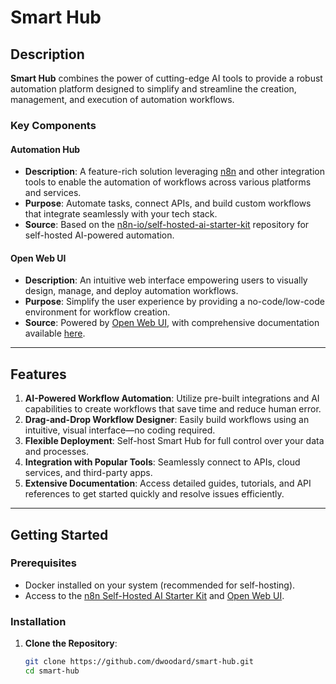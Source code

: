 # Smart Hub

## Description

**Smart Hub** combines the power of cutting-edge AI tools to provide a robust automation platform designed to simplify and streamline the creation, management, and execution of automation workflows.

### Key Components

#### **Automation Hub**
- **Description**: A feature-rich solution leveraging [n8n](https://n8n.io/) and other integration tools to enable the automation of workflows across various platforms and services.
- **Purpose**: Automate tasks, connect APIs, and build custom workflows that integrate seamlessly with your tech stack.
- **Source**: Based on the [n8n-io/self-hosted-ai-starter-kit](https://github.com/n8n-io/self-hosted-ai-starter-kit) repository for self-hosted AI-powered automation.

#### **Open Web UI**
- **Description**: An intuitive web interface empowering users to visually design, manage, and deploy automation workflows.
- **Purpose**: Simplify the user experience by providing a no-code/low-code environment for workflow creation.
- **Source**: Powered by [Open Web UI](https://openwebui.com/), with comprehensive documentation available [here](https://docs.openwebui.com/).

---

## Features

1. **AI-Powered Workflow Automation**: Utilize pre-built integrations and AI capabilities to create workflows that save time and reduce human error.
2. **Drag-and-Drop Workflow Designer**: Easily build workflows using an intuitive, visual interface—no coding required.
3. **Flexible Deployment**: Self-host Smart Hub for full control over your data and processes.
4. **Integration with Popular Tools**: Seamlessly connect to APIs, cloud services, and third-party apps.
5. **Extensive Documentation**: Access detailed guides, tutorials, and API references to get started quickly and resolve issues efficiently.

---

## Getting Started

### Prerequisites
- Docker installed on your system (recommended for self-hosting).
- Access to the [n8n Self-Hosted AI Starter Kit](https://github.com/n8n-io/self-hosted-ai-starter-kit) and [Open Web UI](https://openwebui.com/).

### Installation

1. **Clone the Repository**:
   ```bash
   git clone https://github.com/dwoodard/smart-hub.git
   cd smart-hub
